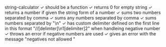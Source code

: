   string-calculator
    ✓ should be a function
    ✓ returns 0 for empty string
    ✓ returns a number if given the string form of a number
    ✓ sums two numbers separated by comma
    ✓ sums any numbers separated by comma
    ✓ sums numbers separated by "\n"
    ✓ has custom delimiter defined on the first line in this format "//[delimter]\n1[delimiter]2"
    when handleing negative number
      ✓ throws an error if negative numbers are used
      ✓ gives an error with the message "negatives not allowed <number>"
